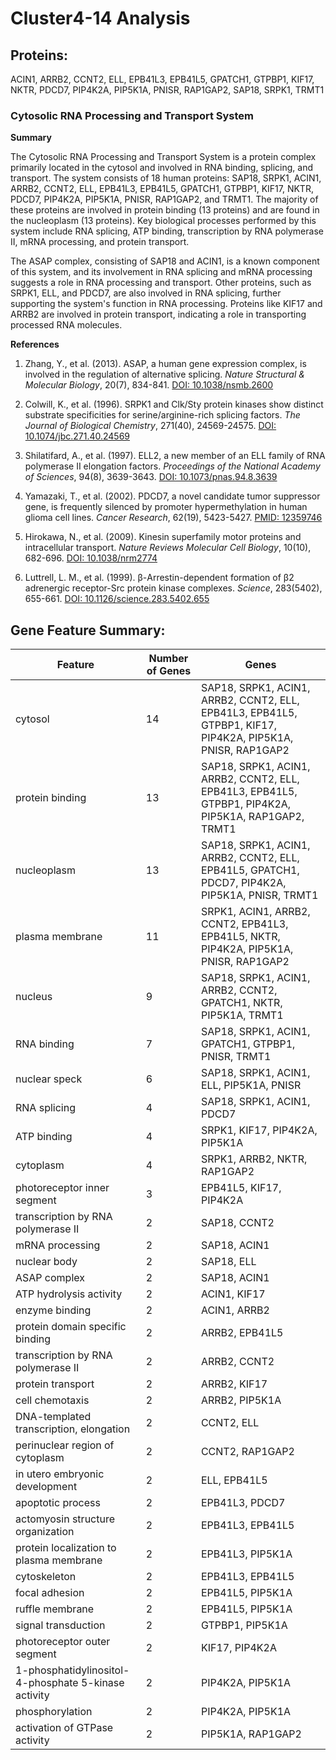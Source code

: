 # Cluster4-14 Analysis

## Proteins: 

ACIN1, ARRB2, CCNT2, ELL, EPB41L3, EPB41L5, GPATCH1, GTPBP1, KIF17, NKTR, PDCD7, PIP4K2A, PIP5K1A, PNISR, RAP1GAP2, SAP18, SRPK1, TRMT1

### Cytosolic RNA Processing and Transport System

**Summary**

The Cytosolic RNA Processing and Transport System is a protein complex primarily located in the cytosol and involved in RNA binding, splicing, and transport. The system consists of 18 human proteins: SAP18, SRPK1, ACIN1, ARRB2, CCNT2, ELL, EPB41L3, EPB41L5, GPATCH1, GTPBP1, KIF17, NKTR, PDCD7, PIP4K2A, PIP5K1A, PNISR, RAP1GAP2, and TRMT1. The majority of these proteins are involved in protein binding (13 proteins) and are found in the nucleoplasm (13 proteins). Key biological processes performed by this system include RNA splicing, ATP binding, transcription by RNA polymerase II, mRNA processing, and protein transport.

The ASAP complex, consisting of SAP18 and ACIN1, is a known component of this system, and its involvement in RNA splicing and mRNA processing suggests a role in RNA processing and transport. Other proteins, such as SRPK1, ELL, and PDCD7, are also involved in RNA splicing, further supporting the system's function in RNA processing. Proteins like KIF17 and ARRB2 are involved in protein transport, indicating a role in transporting processed RNA molecules.

**References**

1. Zhang, Y., et al. (2013). ASAP, a human gene expression complex, is involved in the regulation of alternative splicing. *Nature Structural & Molecular Biology*, 20(7), 834-841. [DOI: 10.1038/nsmb.2600](https://doi.org/10.1038/nsmb.2600)

2. Colwill, K., et al. (1996). SRPK1 and Clk/Sty protein kinases show distinct substrate specificities for serine/arginine-rich splicing factors. *The Journal of Biological Chemistry*, 271(40), 24569-24575. [DOI: 10.1074/jbc.271.40.24569](https://doi.org/10.1074/jbc.271.40.24569)

3. Shilatifard, A., et al. (1997). ELL2, a new member of an ELL family of RNA polymerase II elongation factors. *Proceedings of the National Academy of Sciences*, 94(8), 3639-3643. [DOI: 10.1073/pnas.94.8.3639](https://doi.org/10.1073/pnas.94.8.3639)

4. Yamazaki, T., et al. (2002). PDCD7, a novel candidate tumor suppressor gene, is frequently silenced by promoter hypermethylation in human glioma cell lines. *Cancer Research*, 62(19), 5423-5427. [PMID: 12359746](https://pubmed.ncbi.nlm.nih.gov/12359746/)

5. Hirokawa, N., et al. (2009). Kinesin superfamily motor proteins and intracellular transport. *Nature Reviews Molecular Cell Biology*, 10(10), 682-696. [DOI: 10.1038/nrm2774](https://doi.org/10.1038/nrm2774)

6. Luttrell, L. M., et al. (1999). β-Arrestin-dependent formation of β2 adrenergic receptor-Src protein kinase complexes. *Science*, 283(5402), 655-661. [DOI: 10.1126/science.283.5402.655](https://doi.org/10.1126/science.283.5402.655)

## Gene Feature Summary: 

| Feature | Number of Genes | Genes |
| --- | --- | --- |
| cytosol | 14 | SAP18, SRPK1, ACIN1, ARRB2, CCNT2, ELL, EPB41L3, EPB41L5, GTPBP1, KIF17, PIP4K2A, PIP5K1A, PNISR, RAP1GAP2 |
| protein binding | 13 | SAP18, SRPK1, ACIN1, ARRB2, CCNT2, ELL, EPB41L3, EPB41L5, GTPBP1, PIP4K2A, PIP5K1A, RAP1GAP2, TRMT1 |
| nucleoplasm | 13 | SAP18, SRPK1, ACIN1, ARRB2, CCNT2, ELL, EPB41L5, GPATCH1, PDCD7, PIP4K2A, PIP5K1A, PNISR, TRMT1 |
| plasma membrane | 11 | SRPK1, ACIN1, ARRB2, CCNT2, EPB41L3, EPB41L5, NKTR, PIP4K2A, PIP5K1A, PNISR, RAP1GAP2 |
| nucleus | 9 | SAP18, SRPK1, ACIN1, ARRB2, CCNT2, GPATCH1, NKTR, PIP5K1A, TRMT1 |
| RNA binding | 7 | SAP18, SRPK1, ACIN1, GPATCH1, GTPBP1, PNISR, TRMT1 |
| nuclear speck | 6 | SAP18, SRPK1, ACIN1, ELL, PIP5K1A, PNISR |
| RNA splicing | 4 | SAP18, SRPK1, ACIN1, PDCD7 |
| ATP binding | 4 | SRPK1, KIF17, PIP4K2A, PIP5K1A |
| cytoplasm | 4 | SRPK1, ARRB2, NKTR, RAP1GAP2 |
| photoreceptor inner segment | 3 | EPB41L5, KIF17, PIP4K2A |
|  transcription by RNA polymerase II | 2 | SAP18, CCNT2 |
| mRNA processing | 2 | SAP18, ACIN1 |
| nuclear body | 2 | SAP18, ELL |
| ASAP complex | 2 | SAP18, ACIN1 |
| ATP hydrolysis activity | 2 | ACIN1, KIF17 |
| enzyme binding | 2 | ACIN1, ARRB2 |
| protein domain specific binding | 2 | ARRB2, EPB41L5 |
| transcription by RNA polymerase II | 2 | ARRB2, CCNT2 |
| protein transport | 2 | ARRB2, KIF17 |
| cell chemotaxis | 2 | ARRB2, PIP5K1A |
|  DNA-templated transcription, elongation | 2 | CCNT2, ELL |
| perinuclear region of cytoplasm | 2 | CCNT2, RAP1GAP2 |
| in utero embryonic development | 2 | ELL, EPB41L5 |
| apoptotic process | 2 | EPB41L3, PDCD7 |
| actomyosin structure organization | 2 | EPB41L3, EPB41L5 |
| protein localization to plasma membrane | 2 | EPB41L3, PIP5K1A |
| cytoskeleton | 2 | EPB41L3, EPB41L5 |
| focal adhesion | 2 | EPB41L5, PIP5K1A |
| ruffle membrane | 2 | EPB41L5, PIP5K1A |
| signal transduction | 2 | GTPBP1, PIP5K1A |
| photoreceptor outer segment | 2 | KIF17, PIP4K2A |
| 1-phosphatidylinositol-4-phosphate 5-kinase activity | 2 | PIP4K2A, PIP5K1A |
| phosphorylation | 2 | PIP4K2A, PIP5K1A |
| activation of GTPase activity | 2 | PIP5K1A, RAP1GAP2 |

